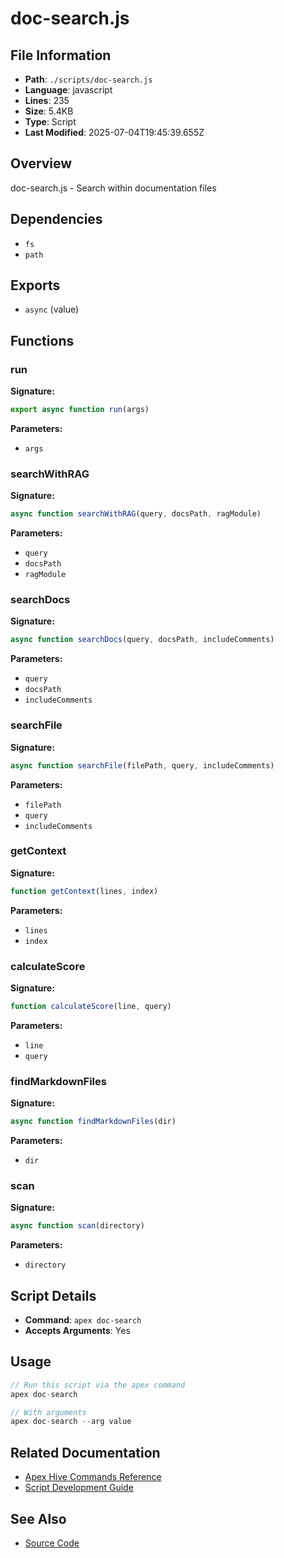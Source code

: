 # doc-search.js

## File Information

- **Path**: `./scripts/doc-search.js`
- **Language**: javascript
- **Lines**: 235
- **Size**: 5.4KB
- **Type**: Script
- **Last Modified**: 2025-07-04T19:45:39.655Z

## Overview

doc-search.js - Search within documentation files

## Dependencies

- `fs`
- `path`

## Exports

- `async` (value)

## Functions

### run

**Signature:**
```javascript
export async function run(args)
```

**Parameters:**
- `args`

### searchWithRAG

**Signature:**
```javascript
async function searchWithRAG(query, docsPath, ragModule)
```

**Parameters:**
- `query`
- `docsPath`
- `ragModule`

### searchDocs

**Signature:**
```javascript
async function searchDocs(query, docsPath, includeComments)
```

**Parameters:**
- `query`
- `docsPath`
- `includeComments`

### searchFile

**Signature:**
```javascript
async function searchFile(filePath, query, includeComments)
```

**Parameters:**
- `filePath`
- `query`
- `includeComments`

### getContext

**Signature:**
```javascript
function getContext(lines, index)
```

**Parameters:**
- `lines`
- `index`

### calculateScore

**Signature:**
```javascript
function calculateScore(line, query)
```

**Parameters:**
- `line`
- `query`

### findMarkdownFiles

**Signature:**
```javascript
async function findMarkdownFiles(dir)
```

**Parameters:**
- `dir`

### scan

**Signature:**
```javascript
async function scan(directory)
```

**Parameters:**
- `directory`

## Script Details

- **Command**: `apex doc-search`
- **Accepts Arguments**: Yes

## Usage

```javascript
// Run this script via the apex command
apex doc-search

// With arguments
apex doc-search --arg value
```

## Related Documentation

- [Apex Hive Commands Reference](../architecture/reference/commands/)
- [Script Development Guide](../development/scripts/)

## See Also

- [Source Code](./scripts/doc-search.js)
